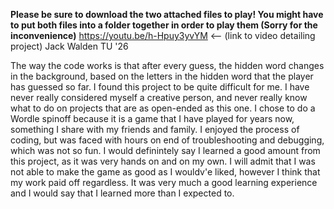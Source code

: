 **Please be sure to download the two attached files to play! 
You might have to put both files into a folder together in order to play them (Sorry for the inconvenience)**
https://youtu.be/h-Hpuy3yvYM  <-- (link to video detailing project)
Jack Walden TU '26

The way the code works is that after every guess, the hidden word changes in the background, based on the letters in the hidden word that the player has guessed so far. I found this project to be quite difficult for me. I have never really considered myself a creative person, and never really know what to do on projects that are as open-ended as this one. I chose to do a Wordle spinoff because it is a game that I have played for years now, something I share with my friends and family. I enjoyed the process of coding, but was faced with hours on end of troubleshooting and debugging, which was not so fun. I would definintely say I learned a good amount from this project, as it was very hands on and on my own. I will admit that I was not able to make the game as good as I wouldv'e liked, however I think that my work paid off regardless. It was very much a good learning experience and I would say that I learned more than I expected to. 
